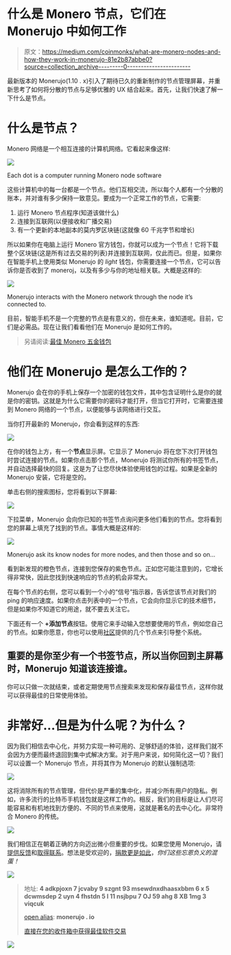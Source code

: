 # 什么是 Monero 节点，它们在 Monerujo 中如何工作

> 原文：<https://medium.com/coinmonks/what-are-monero-nodes-and-how-they-work-in-monerujo-81e2b87abbe0?source=collection_archive---------0----------------------->

最新版本的 Monerujo(1.10 . x)引入了期待已久的重新制作的节点管理屏幕，并重新思考了如何将分散的节点与足够优雅的 UX 结合起来。首先，让我们快速了解一下什么是节点。

# 什么是节点？

Monero 网络是一个相互连接的计算机网络。它看起来像这样:

![](img/14ed5379b49e70f92fd8297f53f219b1.png)

Each dot is a computer running Monero node software

这些计算机中的每一台都是一个节点。他们互相交流，所以每个人都有一个分散的账本，并对谁有多少保持一致意见。要成为一个正常工作的节点，它需要:

1.  运行 Monero 节点程序(知道该做什么)
2.  连接到互联网(以便接收和广播交易)
3.  有一个更新的本地副本的莫内罗区块链(这就像 60 千兆字节和增长)

所以如果你在电脑上运行 Monero 官方钱包，你就可以成为一个节点！它将下载整个区块链(这是所有过去交易的列表)并连接到互联网，仅此而已。但是，如果你在智能手机上使用类似 Monerujo 的 *light* 钱包，你需要连接一个节点，它可以告诉你是否收到了 moneroj，以及有多少与你的地址相关联。大概是这样的:

![](img/73d1b496e4737c45839abad3347af28f.png)

Monerujo interacts with the Monero network through the node it’s connected to.

目前，智能手机不是一个完整的节点是有意义的，但在未来，谁知道呢。目前，它们是必需品。现在让我们看看他们在 Monerujo 是如何工作的。

> 另请阅读:[最佳 Monero 五金钱包](/coinmonks/the-best-cryptocurrency-hardware-wallets-of-2020-e28b1c124069)

# 他们在 Monerujo 是怎么工作的？

Monerujo 会在你的手机上保存一个加密的钱包文件，其中包含证明什么是你的就是你的密钥。这就是为什么它需要你的密码才能打开，但当它打开时，它需要连接到 Monero 网络的一个节点，以便能够与该网络进行交互。

当你打开最新的 Monerujo，你会看到这样的东西:

![](img/c00acae76556e91fb78d38c859f86ed1.png)

在你的钱包上方，有一个**节点**显示屏。它显示了 Monerujo 将在您下次打开钱包时尝试连接的节点。如果你点击那个节点，Monerujo 将测试你所有的书签节点，并自动选择最快的回复。这是为了让您尽快体验使用钱包的过程。如果是全新的 Monerujo 安装，它将是空的。

单击右侧的搜索图标，您将看到以下屏幕:

![](img/66ef8dd5c6a27f028ac33df5c6f1747d.png)

下拉菜单，Monerujo 会向你已知的书签节点询问更多他们看到的节点。您将看到您的屏幕上填充了找到的节点。事情大概是这样的:

![](img/b141aa5c72bbbe35257e9e3f1dfcdbee.png)

Monerujo ask its know nodes for more nodes, and then those and so on…

看到新发现的橙色节点，连接到您保存的紫色节点。正如您可能注意到的，它增长得非常快，因此您找到快速响应的节点的机会非常大。

在每个节点的右侧，您可以看到一个小的“信号”指示器，告诉您该节点对我们的 ping 的响应速度。如果你点击列表中的一个节点，它会向你显示它的技术细节，但是如果你不知道它的用途，就不要去关注它。

下面还有一个 **+添加节点**按钮。使用它来手动输入您想要使用的节点，例如您自己的节点。如果你愿意，你也可以使用[社区](https://moneroworld.com/#nodes)提供的几个节点来引导整个系统。

## 重要的是你至少有一个书签节点，所以当你回到主屏幕时，Monerujo 知道该连接谁。

你可以只做一次就结束，或者定期使用节点搜索来发现和保存最佳节点，这样你就可以获得最佳的日常使用体验。

# 非常好…但是为什么呢？为什么？

因为我们相信去中心化，并努力实现一种可用的、足够舒适的体验，这样我们就不会因为方便而最终退回到集中式解决方案。对于用户来说，如何简化这一切？我们可以设置一个 Monerujo 节点，并将其作为 Monerujo 的默认强制选项:

![](img/867d71f3e84dcfb4630718e49ca9a5a5.png)

这将消除所有的节点管理，但代价是严重的集中化，并减少所有用户的隐私。例如，许多流行的比特币手机钱包就是这样工作的。相反，我们的目标是让人们尽可能容易和有机地找到方便的、不同的节点来使用，这就是著名的去中心化。非常符合 Monero 的传统。

![](img/f9314dbe32b87de3cd90fdd4c6e898c7.png)

我们相信正在朝着正确的方向迈出微小但重要的步伐。如果您使用 Monerujo，请[提供反馈](https://www.reddit.com/r/Monerujo/)和[取得联系](https://twitter.com/monerujowallet)。想法是受欢迎的，[捐款更是如此](https://www.monerujo.io/index.html#support)，*你们这些忘恩负义的混蛋！*

![](img/1b98cf3082e296a3bc39a4e475f24bce.png)

> 地址:
> **4 adkpjoxn 7 jcvaby 9 szgnt 93 msewdnxdhaasxbbm 6 x 5 dcwmsdep 2 uyn 4 fhstdn 5 I 11 nsjbpu 7 OJ 59 ahg 8 XB 1mg 3 viqcuk**
> 
> [open alias](/@anhdres/how-openalias-works-in-monerujo-and-how-you-can-setup-your-own-2e83f94ab81f):
> **monerujo . io**
> 
> [直接在您的收件箱中获得最佳软件交易](https://coincodecap.com/?utm_source=coinmonks)

[![](img/7c0b3dfdcbfea594cc0ae7d4f9bf6fcb.png)](https://coincodecap.com/?utm_source=coinmonks)